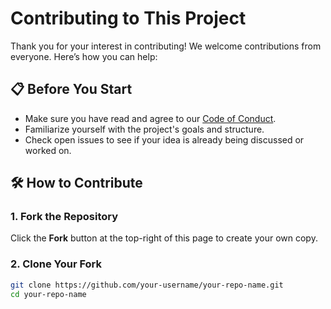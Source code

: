 # Contributing to This Project

Thank you for your interest in contributing! We welcome contributions from everyone. Here’s how you can help:

## 📋 Before You Start

- Make sure you have read and agree to our [Code of Conduct](./CODE_OF_CONDUCT.md).
- Familiarize yourself with the project's goals and structure.
- Check open issues to see if your idea is already being discussed or worked on.

## 🛠 How to Contribute

### 1. Fork the Repository

Click the **Fork** button at the top-right of this page to create your own copy.

### 2. Clone Your Fork

```bash
git clone https://github.com/your-username/your-repo-name.git
cd your-repo-name
